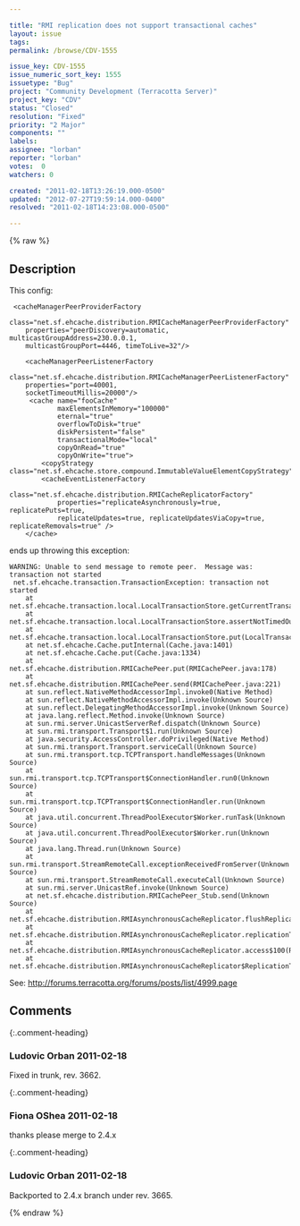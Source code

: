 ```yaml
---

title: "RMI replication does not support transactional caches"
layout: issue
tags: 
permalink: /browse/CDV-1555

issue_key: CDV-1555
issue_numeric_sort_key: 1555
issuetype: "Bug"
project: "Community Development (Terracotta Server)"
project_key: "CDV"
status: "Closed"
resolution: "Fixed"
priority: "2 Major"
components: ""
labels: 
assignee: "lorban"
reporter: "lorban"
votes:  0
watchers: 0

created: "2011-02-18T13:26:19.000-0500"
updated: "2012-07-27T19:59:14.000-0400"
resolved: "2011-02-18T14:23:08.000-0500"

---
```




{% raw %}



## Description

<div markdown="1" class="description">

This config:

```
 <cacheManagerPeerProviderFactory
 	class="net.sf.ehcache.distribution.RMICacheManagerPeerProviderFactory"	
 	properties="peerDiscovery=automatic, multicastGroupAddress=230.0.0.1,
 	multicastGroupPort=4446, timeToLive=32"/>
 	
 	<cacheManagerPeerListenerFactory
 	class="net.sf.ehcache.distribution.RMICacheManagerPeerListenerFactory"	
 	properties="port=40001,
 	socketTimeoutMillis=20000"/>
     <cache name="fooCache"
            maxElementsInMemory="100000"
            eternal="true"           
            overflowToDisk="true"
            diskPersistent="false"
            transactionalMode="local" 
            copyOnRead="true"
            copyOnWrite="true">
 		<copyStrategy class="net.sf.ehcache.store.compound.ImmutableValueElementCopyStrategy"/>
 		<cacheEventListenerFactory
 	   		class="net.sf.ehcache.distribution.RMICacheReplicatorFactory"
 	   		properties="replicateAsynchronously=true, replicatePuts=true,
 	   		replicateUpdates=true, replicateUpdatesViaCopy=true, replicateRemovals=true" />
 	</cache>
```


ends up throwing this exception:


```
WARNING: Unable to send message to remote peer.  Message was: transaction not started
 net.sf.ehcache.transaction.TransactionException: transaction not started
 	at net.sf.ehcache.transaction.local.LocalTransactionStore.getCurrentTransactionContext(LocalTransactionStore.java:89)
 	at net.sf.ehcache.transaction.local.LocalTransactionStore.assertNotTimedOut(LocalTransactionStore.java:95)
 	at net.sf.ehcache.transaction.local.LocalTransactionStore.put(LocalTransactionStore.java:155)
 	at net.sf.ehcache.Cache.putInternal(Cache.java:1401)
 	at net.sf.ehcache.Cache.put(Cache.java:1334)
 	at net.sf.ehcache.distribution.RMICachePeer.put(RMICachePeer.java:178)
 	at net.sf.ehcache.distribution.RMICachePeer.send(RMICachePeer.java:221)
 	at sun.reflect.NativeMethodAccessorImpl.invoke0(Native Method)
 	at sun.reflect.NativeMethodAccessorImpl.invoke(Unknown Source)
 	at sun.reflect.DelegatingMethodAccessorImpl.invoke(Unknown Source)
 	at java.lang.reflect.Method.invoke(Unknown Source)
 	at sun.rmi.server.UnicastServerRef.dispatch(Unknown Source)
 	at sun.rmi.transport.Transport$1.run(Unknown Source)
 	at java.security.AccessController.doPrivileged(Native Method)
 	at sun.rmi.transport.Transport.serviceCall(Unknown Source)
 	at sun.rmi.transport.tcp.TCPTransport.handleMessages(Unknown Source)
 	at sun.rmi.transport.tcp.TCPTransport$ConnectionHandler.run0(Unknown Source)
 	at sun.rmi.transport.tcp.TCPTransport$ConnectionHandler.run(Unknown Source)
 	at java.util.concurrent.ThreadPoolExecutor$Worker.runTask(Unknown Source)
 	at java.util.concurrent.ThreadPoolExecutor$Worker.run(Unknown Source)
 	at java.lang.Thread.run(Unknown Source)
 	at sun.rmi.transport.StreamRemoteCall.exceptionReceivedFromServer(Unknown Source)
 	at sun.rmi.transport.StreamRemoteCall.executeCall(Unknown Source)
 	at sun.rmi.server.UnicastRef.invoke(Unknown Source)
 	at net.sf.ehcache.distribution.RMICachePeer_Stub.send(Unknown Source)
 	at net.sf.ehcache.distribution.RMIAsynchronousCacheReplicator.flushReplicationQueue(RMIAsynchronousCacheReplicator.java:317)
 	at net.sf.ehcache.distribution.RMIAsynchronousCacheReplicator.replicationThreadMain(RMIAsynchronousCacheReplicator.java:119)
 	at net.sf.ehcache.distribution.RMIAsynchronousCacheReplicator.access$100(RMIAsynchronousCacheReplicator.java:56)
 	at net.sf.ehcache.distribution.RMIAsynchronousCacheReplicator$ReplicationThread.run(RMIAsynchronousCacheReplicator.java:376)
```


See: http://forums.terracotta.org/forums/posts/list/4999.page

</div>

## Comments


{:.comment-heading}
### **Ludovic Orban** <span class="date">2011-02-18</span>

<div markdown="1" class="comment">

Fixed in trunk, rev. 3662.

</div>


{:.comment-heading}
### **Fiona OShea** <span class="date">2011-02-18</span>

<div markdown="1" class="comment">

thanks please merge to 2.4.x

</div>


{:.comment-heading}
### **Ludovic Orban** <span class="date">2011-02-18</span>

<div markdown="1" class="comment">

Backported to 2.4.x branch under rev. 3665.

</div>



{% endraw %}
